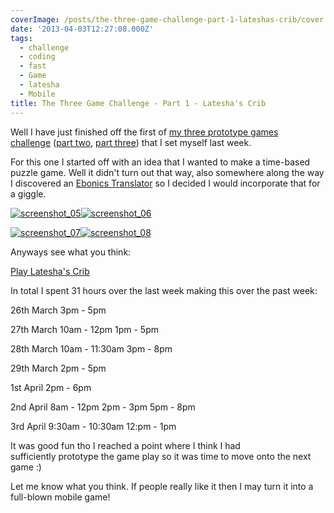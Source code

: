 ```yaml
---
coverImage: /posts/the-three-game-challenge-part-1-lateshas-crib/cover.jpg
date: '2013-04-03T12:27:08.000Z'
tags:
  - challenge
  - coding
  - fast
  - Game
  - latesha
  - Mobile
title: The Three Game Challenge - Part 1 - Latesha's Crib
---
```


Well I have just finished off the first of [my three prototype games challenge](https://mikecann.co.uk/personal-project/the-three-game-challenge/) ([part two](https://mikecann.co.uk/personal-project/the-three-game-challenge-part-2-a-cunning-plan/), [part three](https://mikecann.co.uk/personal-project/the-three-game-challenge-part-3-the-family-jewels/)) that I set myself last week.

<!-- more -->

For this one I started off with an idea that I wanted to make a time-based puzzle game. Well it didn't turn out that way, also somewhere along the way I discovered an [Ebonics Translator](https://joel.net/EBONICS/Translator) so I decided I would incorporate that for a giggle.

[![screenshot_05](https://mikecann.co.uk/wp-content/uploads/2013/04/screenshot_05-300x226.png)](https://mikecann.co.uk/wp-content/uploads/2013/04/screenshot_05.png)[![screenshot_06](https://mikecann.co.uk/wp-content/uploads/2013/04/screenshot_06-300x225.png)](https://mikecann.co.uk/wp-content/uploads/2013/04/screenshot_06.png)

[![screenshot_07](https://mikecann.co.uk/wp-content/uploads/2013/04/screenshot_07-300x226.png)](https://mikecann.co.uk/wp-content/uploads/2013/04/screenshot_07.png)[![screenshot_08](https://mikecann.co.uk/wp-content/uploads/2013/04/screenshot_08-300x226.png)](https://mikecann.co.uk/wp-content/uploads/2013/04/screenshot_08.png)

Anyways see what you think:

[Play Latesha's Crib](https://mikecann.co.uk/projects/latesha)

In total I spent 31 hours over the last week making this over the past week:

26th March
3pm - 5pm

27th March
10am - 12pm
1pm - 5pm

28th March
10am - 11:30am
3pm - 8pm

29th March
2pm - 5pm

1st April
2pm - 6pm

2nd April
8am - 12pm
2pm - 3pm
5pm - 8pm

3rd April
9:30am - 10:30am
12:pm - 1pm

It was good fun tho I reached a point where I think I had sufficiently prototype the game play so it was time to move onto the next game :)

Let me know what you think. If people really like it then I may turn it into a full-blown mobile game!
